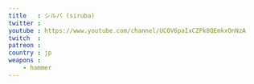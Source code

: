 ```yaml
---
title   : シルバ (siruba)
twitter : 
youtube : https://www.youtube.com/channel/UCOV6paIxCZPk8QEmkxOnNzA
twitch  : 
patreon : 
country : jp
weapons :
    - hammer
---
```


